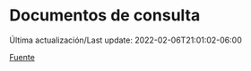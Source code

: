 # Documentos de consulta

Última actualización/Last update: 2022-02-06T21:01:02-06:00

 [Fuente](https://coronavirus.gob.mx/documentos-de-consulta/)
